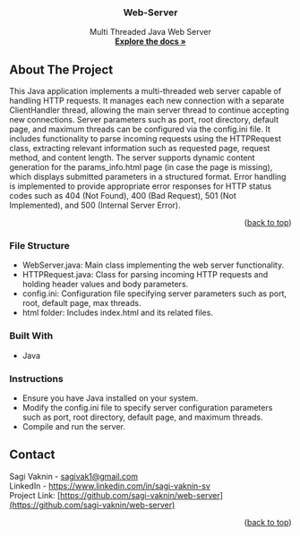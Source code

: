 <a name="readme-top"></a>

<h3 align="center">Web-Server</h3>

  <p align="center">
   Multi Threaded Java Web Server
    <br />
    <a href="https://github.com/sagi-vaknin/web-server"><strong>Explore the docs »</strong></a>
  </p>
</div>

## About The Project
This Java application implements a multi-threaded web server capable of handling HTTP requests. 
It manages each new connection with a separate ClientHandler thread, allowing the main server thread to continue accepting new connections. 
Server parameters such as port, root directory, default page, and maximum threads can be configured via the config.ini file. 
It includes functionality to parse incoming requests using the HTTPRequest class, extracting relevant information such as requested page, request method, and content length. The server supports dynamic content generation for the params_info.html page (in case the page is missing), which displays submitted parameters in a structured format. Error handling is implemented to provide appropriate error responses for HTTP status codes such as 404 (Not Found), 400 (Bad Request), 501 (Not Implemented), and 500 (Internal Server Error).


<p align="right">(<a href="#readme-top">back to top</a>)</p>

### File Structure
* WebServer.java: Main class implementing the web server functionality.
* HTTPRequest.java: Class for parsing incoming HTTP requests and holding header values and body parameters.
* config.ini: Configuration file specifying server parameters such as port, root, default page, max threads.
* html folder: Includes index.html and its related files.

### Built With
* Java

### Instructions
* Ensure you have Java installed on your system.
* Modify the config.ini file to specify server configuration parameters such as port, root directory, default page, and maximum threads.
* Compile and run the server.

## Contact

Sagi Vaknin - sagivak1@gmail.com <br>
LinkedIn  - https://www.linkedin.com/in/sagi-vaknin-sv <br>
Project Link: [https://github.com/sagi-vaknin/web-server](https://github.com/sagi-vaknin/web-server)


<p align="right">(<a href="#readme-top">back to top</a>)</p>


